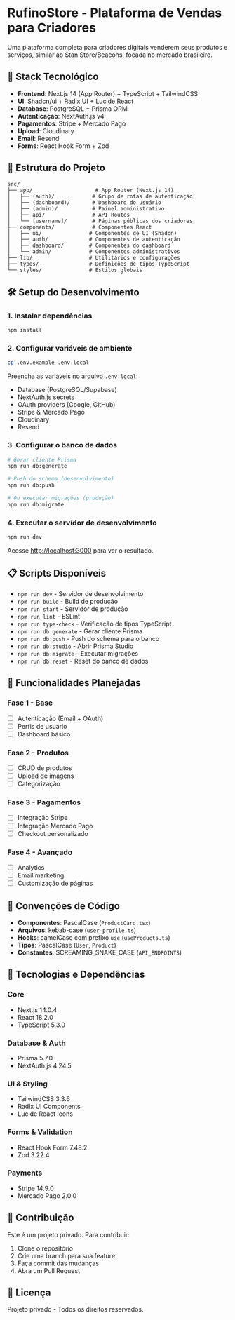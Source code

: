 # RufinoStore - Plataforma de Vendas para Criadores

Uma plataforma completa para criadores digitais venderem seus produtos e serviços, similar ao Stan Store/Beacons, focada no mercado brasileiro.

## 🚀 Stack Tecnológico

- **Frontend**: Next.js 14 (App Router) + TypeScript + TailwindCSS
- **UI**: Shadcn/ui + Radix UI + Lucide React
- **Database**: PostgreSQL + Prisma ORM
- **Autenticação**: NextAuth.js v4
- **Pagamentos**: Stripe + Mercado Pago
- **Upload**: Cloudinary
- **Email**: Resend
- **Forms**: React Hook Form + Zod

## 📁 Estrutura do Projeto

```
src/
├── app/                    # App Router (Next.js 14)
│   ├── (auth)/            # Grupo de rotas de autenticação
│   ├── (dashboard)/       # Dashboard do usuário
│   ├── (admin)/           # Painel administrativo
│   ├── api/               # API Routes
│   └── [username]/        # Páginas públicas dos criadores
├── components/            # Componentes React
│   ├── ui/               # Componentes de UI (Shadcn)
│   ├── auth/             # Componentes de autenticação
│   ├── dashboard/        # Componentes do dashboard
│   └── admin/            # Componentes administrativos
├── lib/                  # Utilitários e configurações
├── types/                # Definições de tipos TypeScript
└── styles/               # Estilos globais
```

## 🛠️ Setup do Desenvolvimento

### 1. Instalar dependências

```bash
npm install
```

### 2. Configurar variáveis de ambiente

```bash
cp .env.example .env.local
```

Preencha as variáveis no arquivo `.env.local`:

- Database (PostgreSQL/Supabase)
- NextAuth.js secrets
- OAuth providers (Google, GitHub)
- Stripe & Mercado Pago
- Cloudinary
- Resend

### 3. Configurar o banco de dados

```bash
# Gerar cliente Prisma
npm run db:generate

# Push do schema (desenvolvimento)
npm run db:push

# Ou executar migrações (produção)
npm run db:migrate
```

### 4. Executar o servidor de desenvolvimento

```bash
npm run dev
```

Acesse [http://localhost:3000](http://localhost:3000) para ver o resultado.

## 📋 Scripts Disponíveis

- `npm run dev` - Servidor de desenvolvimento
- `npm run build` - Build de produção
- `npm run start` - Servidor de produção
- `npm run lint` - ESLint
- `npm run type-check` - Verificação de tipos TypeScript
- `npm run db:generate` - Gerar cliente Prisma
- `npm run db:push` - Push do schema para o banco
- `npm run db:studio` - Abrir Prisma Studio
- `npm run db:migrate` - Executar migrações
- `npm run db:reset` - Reset do banco de dados

## 🎯 Funcionalidades Planejadas

### Fase 1 - Base
- [ ] Autenticação (Email + OAuth)
- [ ] Perfis de usuário
- [ ] Dashboard básico

### Fase 2 - Produtos
- [ ] CRUD de produtos
- [ ] Upload de imagens
- [ ] Categorização

### Fase 3 - Pagamentos
- [ ] Integração Stripe
- [ ] Integração Mercado Pago
- [ ] Checkout personalizado

### Fase 4 - Avançado
- [ ] Analytics
- [ ] Email marketing
- [ ] Customização de páginas

## 📝 Convenções de Código

- **Componentes**: PascalCase (`ProductCard.tsx`)
- **Arquivos**: kebab-case (`user-profile.ts`)
- **Hooks**: camelCase com prefixo `use` (`useProducts.ts`)
- **Tipos**: PascalCase (`User`, `Product`)
- **Constantes**: SCREAMING_SNAKE_CASE (`API_ENDPOINTS`)

## 🔧 Tecnologias e Dependências

### Core
- Next.js 14.0.4
- React 18.2.0
- TypeScript 5.3.0

### Database & Auth
- Prisma 5.7.0
- NextAuth.js 4.24.5

### UI & Styling
- TailwindCSS 3.3.6
- Radix UI Components
- Lucide React Icons

### Forms & Validation
- React Hook Form 7.48.2
- Zod 3.22.4

### Payments
- Stripe 14.9.0
- Mercado Pago 2.0.0

## 🤝 Contribuição

Este é um projeto privado. Para contribuir:

1. Clone o repositório
2. Crie uma branch para sua feature
3. Faça commit das mudanças
4. Abra um Pull Request

## 📄 Licença

Projeto privado - Todos os direitos reservados. 